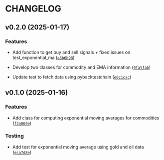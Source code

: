 # CHANGELOG


## v0.2.0 (2025-01-17)

### Features

- Add function to get buy and sell signals + fixed issues on test_exponential_ma
  ([`a8b6b98`](https://github.com/AlexandreCohenSkalli/commomacrossoverbacktest/commit/a8b6b984322197c60fc05a67ef0e4d750ad61d67))

- Develop two classes for commodity and EMA information
  ([`0fa5fab`](https://github.com/AlexandreCohenSkalli/commomacrossoverbacktest/commit/0fa5fab03b16a31c4ee46670ec135f13622d0e53))

- Update test to fetch data using pybacktestchain
  ([`e0c1cac`](https://github.com/AlexandreCohenSkalli/commomacrossoverbacktest/commit/e0c1cac41367816408eed9005d15e830c5d13f36))


## v0.1.0 (2025-01-16)

### Features

- Add class for computing exponential moving averages for commodities
  ([`f3a869e`](https://github.com/AlexandreCohenSkalli/commomacrossoverbacktest/commit/f3a869e02e7f6a82a3a58a8691d65ac00de57c2a))

### Testing

- Add test for exponential moving average using gold and oil data
  ([`eca7d8e`](https://github.com/AlexandreCohenSkalli/commomacrossoverbacktest/commit/eca7d8ee567fafef1a5ff5400cee312d65d757c5))
